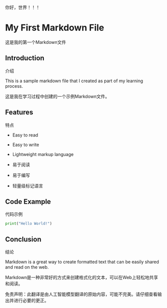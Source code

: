 你好，世界！！！

# My First Markdown File

这是我的第一个Markdown文件

## Introduction

介绍

This is a sample markdown file that I created as part of my learning process.

这是我在学习过程中创建的一个示例Markdown文件。

## Features

特点

- Easy to read
- Easy to write
- Lightweight markup language

- 易于阅读
- 易于编写
- 轻量级标记语言

## Code Example

代码示例

```python
print("Hello World!")
```

## Conclusion

结论

Markdown is a great way to create formatted text that can be easily shared and read on the web.

Markdown是一种非常好的方式来创建格式化的文本，可以在Web上轻松地共享和阅读。


免责声明：此翻译是由人工智能模型翻译的原始内容，可能不完美。请仔细查看输出并进行必要的更正。